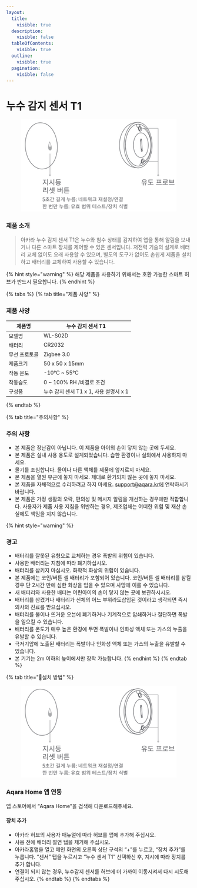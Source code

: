```yaml
---
layout:
  title:
    visible: true
  description:
    visible: false
  tableOfContents:
    visible: true
  outline:
    visible: true
  pagination:
    visible: false
---
```


# 누수 감지 센서 T1

<figure><img src="../.gitbook/assets/image (85).png" alt=""><figcaption></figcaption></figure>

### 제품 소개

> 아카라 누수 감지 센서 T1은 누수와 침수 상태를 감지하여 앱을 통해 알림을 보내거나 다른 스마트 장치를 제어할 수 있은 센서입니다. 저전력 기술의 설계로 배터리 교체 없이도 오래 사용할 수 있으며, 별도의 도구가 없어도 손쉽게 제품을 설치하고 배터리를 교체하여 사용할 수 있습니다.

{% hint style="warning" %}
해당 제품을 사용하기 위해서는 호환 가능한 스마트 허브가 반드시 필요합니다.
{% endhint %}



{% tabs %}
{% tab title="제품 사양" %}
### 제품 사양

| 제품명     | 누수 감지 센서 T1                 |
| ------- | --------------------------- |
| 모델명     | WL-S02D                     |
| 배터리     | CR2032                      |
| 무선 프로토콜 | Zigbee 3.0                  |
| 제품크기    | 50 x 50 x 15mm              |
| 작동 온도   | -10°C \~ 55°C               |
| 작동습도    | 0 \~ 100% RH /비결로 조건        |
| 구성품     | 누수 감지 센서 T1 x 1, 사용 설명서 x 1 |
{% endtab %}

{% tab title="주의사항" %}
### 주의 사항

* 본 제품은 장난감이 아닙니다. 이 제품을 아이의 손이 닿지 않는 곳에 두세요.
* 본 제품은 실내 사용 용도로 설계되었습니다. 습한 환경이나 실외에서 사용하지 마세요.
* 물기를 조심합니다. 물이나 다른 액체를 제품에 엎지르지 마세요.
* 본 제품을 열원 부근에 놓지 마세요. 제대로 환기되지 않는 곳에 놓지 마세요.
* 본 제품을 자체적으로 수리하려고 하지 마세요. support@aqara.kr에 연락하시기 바랍니다.
* 본 제품은 가정 생활의 오락, 편의성 및 메시지 알림을 개선하는 경우에만 적합합니다. 사용자가 제품 사용 지침을 위반하는 경우, 제조업체는 어떠한 위험 및 재산 손실에도 책임을 지지 않습니다.

{% hint style="warning" %}
### 경고

* 배터리를 잘못된 유형으로 교체하는 경우 폭발의 위험이 있습니다.
* 사용한 배터리는 지침에 따라 폐기하십시오.
* 배터리를 삼키지 마십시오. 화학적 화상의 위험이 있습니다.
* 본 제품에는 코인/버튼 셀 배터리가 포함되어 있습니다. 코인/버튼 셀 배터리를 삼킬 경우 단 2시간 만에 심한 화상을 입을 수 있으며 사망에 이를 수 있습니다.
* 새 배터리와 사용한 배터는 어린아이의 손이 닿지 않는 곳에 보관하시시오.
* 배터리를 삼켰거나 배터리가 신체의 어느 부위라도삽입된 것이라고 생각되면 즉시 의사의 진료를 받으십시오.
* 배터리를 불이나 뜨거운 오븐에 폐기하거나 기계적으로 압쇄하거나 절단하면 폭발을 일으킬 수 있습니다.
* 배터리를 온도가 매우 높은 환경에 두면 폭발이나 인화성 액체 또는 가스의 누출을 유발할 수 있습니다.
* 극저기압에 노출된 배터리는 폭발이나 인화성 액체 또는 가스의 누출을 유발할 수 있습니다.
* 본 기기는 2m 이하의 높이에서만 장착 가능합니다.
{% endhint %}
{% endtab %}

{% tab title="설치 방법" %}
<figure><img src="../.gitbook/assets/image (86).png" alt=""><figcaption></figcaption></figure>

### Aqara Home 앱 연동

앱 스토어에서 “Aqara Home”을 검색해 다운로드해주세요.

#### 장치 추가

* 아카라 허브의 사용자 매뉴얼에 따라 허브를 앱에 추가해 주십시오.
* 사용 전에 배터리 절연 탭을 제거해 주십시오.
* 아카라홈앱을 열고 메인 화면의 오른쪽 상단 구석의 “+”를 누르고, “장치 추가”를 누릅니다. “센서” 탭을 누르시고 “누수 센서 T1” 선택하신 후, 지시에 따라 장치를 추가 합니다.
* 연결이 되지 않는 경우, 누수감지 센서를 허브에 더 가까이 이동시켜서 다시 시도해 주십시오.
{% endtab %}
{% endtabs %}
